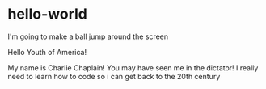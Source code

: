 # hello-world
I'm going to make a ball jump around the screen

Hello Youth of America!

My name is Charlie Chaplain! You may have seen me in the dictator!
I really need to learn how to code so i can get back to the 20th century
